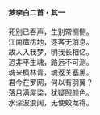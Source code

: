 #### 梦李白二首・其一

死别已吞声，生别常恻恻。  
江南瘴疠地，逐客无消息。  
故人入我梦，明我长相忆。  
恐非平生魂，路远不可测。  
魂来枫林青，魂返关塞黑。  
君今在罗网，何以有羽翼？  
落月满屋梁，犹疑照颜色。  
水深波浪阔，无使蛟龙得。
